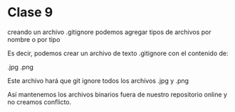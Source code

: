 # Clase 9 

creando un archivo .gitignore podemos agregar tipos de archivos por nombre o por tipo

Es decir, podemos crear un archivo de texto .gitignore con el contenido de:

.jpg
.png 

Este archivo hará que git ignore todos los archivos .jpg y .png

Así mantenemos los archivos binarios fuera de nuestro repositorio online y no creamos conflicto. 